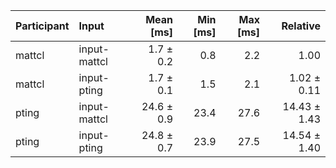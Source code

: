 | Participant | Input | Mean [ms] | Min [ms] | Max [ms] | Relative |
|:---|:---|---:|---:|---:|---:|
| mattcl | input-mattcl | 1.7 ± 0.2 | 0.8 | 2.2 | 1.00 |
| mattcl | input-pting | 1.7 ± 0.1 | 1.5 | 2.1 | 1.02 ± 0.11 |
| pting | input-mattcl | 24.6 ± 0.9 | 23.4 | 27.6 | 14.43 ± 1.43 |
| pting | input-pting | 24.8 ± 0.7 | 23.9 | 27.5 | 14.54 ± 1.40 |
